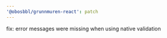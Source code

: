 ```yaml
---
'@obosbbl/grunnmuren-react': patch
---
```


fix: error messages were missing when using native validation
